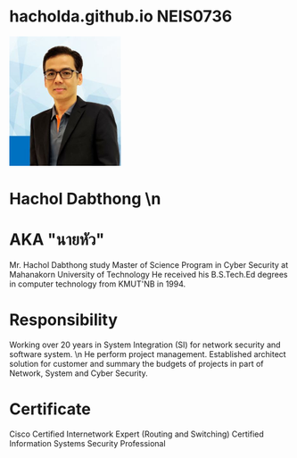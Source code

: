 # hacholda.github.io  NEIS0736
<img src="Chol3.jpg" style="width:200px;"/>

# Hachol Dabthong  \n

# AKA "นายหัว"

Mr. Hachol Dabthong study Master of Science Program in Cyber Security at Mahanakorn University of Technology
He received his B.S.Tech.Ed degrees in computer technology from KMUT'NB in 1994.

# Responsibility
Working over 20 years in System Integration (SI) for network security and software system. \n
He perform project management. Established architect solution for customer and summary
the budgets of projects in part of Network, System and Cyber Security.

# Certificate
Cisco Certified Internetwork Expert (Routing and Switching)
Certified Information Systems Security Professional
